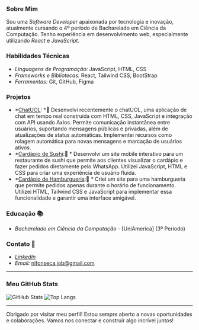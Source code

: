 ### Sobre Mim
Sou uma *Software Developer* apaixonada por tecnologia e inovação, atualmente cursando o 4º período de Bacharelado em Ciência da Computação. Tenho experiência em desenvolvimento web, especialmente utilizando *React* e *JavaScript*.

### Habilidades Técnicas
- *Linguagens de Programação:* JavaScript, HTML, CSS
- *Frameworks e Bibliotecas:* React, Tailwind CSS, BootStrap
- *Ferramentas:* Git, GitHub, Figma

### Projetos
- *[ChatUOL](https://niihdfr.github.io/chatUOL/): *💬  Desenvolvi recentemente o chatUOL, uma aplicação de chat em tempo real construída com HTML, CSS, JavaScript e integração com API usando Axios. Permite comunicação instantânea entre usuários, suportando mensagens públicas e privadas, além de atualizações de status automáticas. Implementei recursos como rolagem automática para novas mensagens e marcação de usuários ativos.
- *[Cardápio de Sushi](https://niihdfr.github.io/sushi-cardapio/):🍣 * Desenvolvi um site mobile interativo para um restaurante de sushi que permite aos clientes visualizar o cardápio e fazer pedidos diretamente pelo WhatsApp. Utilizei JavaScript, HTML e CSS para criar uma experiência de usuário fluida.
- *[Cardápio de Hamburgueria](https://niihdfr.github.io/cardapio-hamb/):🍔 * Criei um site para uma hamburgueria que permite pedidos apenas durante o horário de funcionamento. Utilizei HTML, Tailwind CSS e JavaScript para implementar essa funcionalidade e garantir uma interface amigável.

### Educação 📚
- *Bacharelado em Ciência da Computação* - [UniAmerica] (3º Período)

### Contato 💌
- [*LinkedIn*](https://www.linkedin.com/in/nirmala-fonseca-a577b3255/)
- *Email:* nifonseca.job@gmail.com

---

### Meu GitHub Stats
![GitHub Stats](https://github-readme-stats.vercel.app/api?username=niihdfr&show_icons=true&theme=radical)
![Top Langs](https://github-readme-stats.vercel.app/api/top-langs/?username=niihdfr&layout=compact&theme=radical)

---

Obrigado por visitar meu perfil! Estou sempre aberto a novas oportunidades e colaborações. Vamos nos conectar e construir algo incrível juntos!

